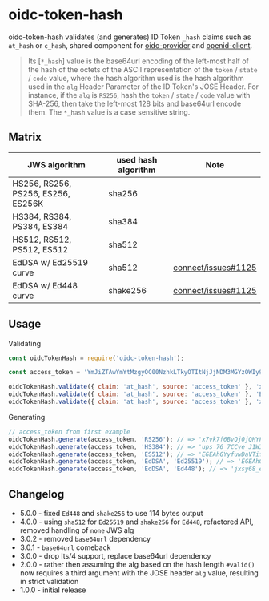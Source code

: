 # oidc-token-hash

oidc-token-hash validates (and generates) ID Token `_hash` claims such as `at_hash` or `c_hash`,
shared component for [oidc-provider](https://github.com/panva/node-oidc-provider) and
[openid-client](https://github.com/panva/node-openid-client).

> Its [`*_hash`] value is the base64url encoding of the left-most half of the hash of the octets of
> the ASCII representation of the `token` / `state` / `code` value, where the hash algorithm used is
> the hash algorithm used in the `alg` Header Parameter of the ID Token's JOSE Header. For instance,
> if the `alg` is `RS256`, hash the `token` / `state` / `code` value with SHA-256, then take the
> left-most 128 bits and base64url encode them. The `*_hash` value is a case sensitive string.

## Matrix

| JWS algorithm | used hash algorithm | Note |
| --- | --- | --- |
| HS256, RS256, PS256, ES256, ES256K | sha256 | |
| HS384, RS384, PS384, ES384 | sha384 | |
| HS512, RS512, PS512, ES512 | sha512 | |
| EdDSA w/ Ed25519 curve | sha512 | [connect/issues#1125](https://bitbucket.org/openid/connect/issues/1125) |
| EdDSA w/ Ed448 curve | shake256 | [connect/issues#1125](https://bitbucket.org/openid/connect/issues/1125) |

## Usage

Validating
```js
const oidcTokenHash = require('oidc-token-hash');

const access_token = 'YmJiZTAwYmYtMzgyOC00NzhkLTkyOTItNjJjNDM3MGYzOWIy9sFhvH8K_x8UIHj1osisS57f5DduL-ar_qw5jl3lthwpMjm283aVMQXDmoqqqydDSqJfbhptzw8rUVwkuQbolw';

oidcTokenHash.validate({ claim: 'at_hash', source: 'access_token' }, 'x7vk7f6BvQj0jQHYFIk4ag', access_token, 'RS256'); // => does not throw
oidcTokenHash.validate({ claim: 'at_hash', source: 'access_token' }, 'EGEAhGYyfuwDaVTifvrWSoD5MSy_5hZPy6I7Vm-7pTQ', access_token, 'EdDSA', 'Ed25519'); // => does not throw
oidcTokenHash.validate({ claim: 'at_hash', source: 'access_token' }, 'x7vk7f6BvQj0jQHYFIk4ag', 'foobar', 'RS256'); // => throws AssertionError, message: at_hash mismatch, expected w6uP8Tcg6K2QR905Rms8iQ, got: x7vk7f6BvQj0jQHYFIk4ag
```

Generating
```js
// access_token from first example
oidcTokenHash.generate(access_token, 'RS256'); // => 'x7vk7f6BvQj0jQHYFIk4ag'
oidcTokenHash.generate(access_token, 'HS384'); // => 'ups_76_7CCye_J1WIyGHKVG7AAs2olYm'
oidcTokenHash.generate(access_token, 'ES512'); // => 'EGEAhGYyfuwDaVTifvrWSoD5MSy_5hZPy6I7Vm-7pTQ'
oidcTokenHash.generate(access_token, 'EdDSA', 'Ed25519'); // => 'EGEAhGYyfuwDaVTifvrWSoD5MSy_5hZPy6I7Vm-7pTQ'
oidcTokenHash.generate(access_token, 'EdDSA', 'Ed448'); // => 'jxsy68_eG9-91VnHsZ2VnCr_WqDMv4nspiSuUPRdNZnv1y5lNV3rPVYYWNiY_TbUB1JRwlgiDTzZ'
```

## Changelog
- 5.0.0 - fixed `Ed448` and `shake256` to use 114 bytes output
- 4.0.0 - using `sha512` for `Ed25519` and `shake256` for `Ed448`, refactored API, removed handling of `none` JWS alg
- 3.0.2 - removed `base64url` dependency
- 3.0.1 - `base64url` comeback
- 3.0.0 - drop lts/4 support, replace base64url dependency
- 2.0.0 - rather then assuming the alg based on the hash length `#valid()` now requires a third
  argument with the JOSE header `alg` value, resulting in strict validation
- 1.0.0 - initial release
